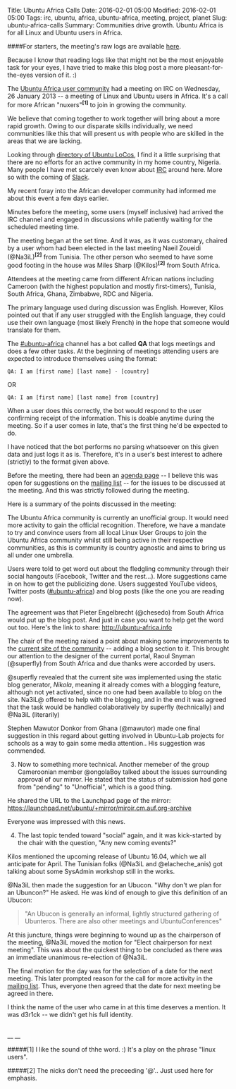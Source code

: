 Title: Ubuntu Africa Calls
Date: 2016-02-01 05:00
Modified: 2016-02-01 05:00
Tags: irc, ubuntu, africa, ubuntu-africa, meeting, project, planet
Slug: ubuntu-africa-calls
Summary: Communities drive growth. Ubuntu Africa is for all Linux and Ubuntu users in Africa.




####For starters, the meeting's raw logs are available [here](http://52.17.74.45/freenode-%23ubuntu-africa/2016-01-27-18-31-20.html).

Because I know that reading logs like that might not be the most enjoyable task for your eyes, I have tried to make this blog post a more pleasant-for-the-eyes version of it. :)

The [Ubuntu Africa user community](http://ubuntu-africa.info/) had a meeting on IRC on Wednesday, 26 January 2013 -- a meeting of Linux and Ubuntu users in Africa. It's a call for more African "nuxers"<sup>__[1]__</sup> to join in growing the community.

We believe that coming together to work together will bring about a more rapid growth. Owing to our disparate skills individually, we need communities like this that will present us with people who are skilled in the areas that we are lacking.

Looking through [directory of Ubuntu LoCos](http://loco.ubuntu.com/teams/), I find it a little surprising that there are no efforts for an active community in my home country, Nigeria. Many people I have met scarcely even know about [IRC](https://help.ubuntu.com/community/InternetRelayChat) around here. More so with the coming of [Slack](http://slack.com).

My recent foray into the African developer community had informed me about this event a few days earlier.

Minutes before the meeting, some users (myself inclusive) had arrived the IRC channel and engaged in discussions while patiently waiting for the scheduled meeting time.

The meeting began at the set time. And it was, as it was customary, chaired by a user whom had been elected in the last meeting Naeil Zoueidi (@Na3iL)<sup>__[2]__</sup> from Tunisia. The other person who seemed to have some good footing in the house was Miles Sharp (@Kilos)<sup>__[2]__</sup> from South Africa.

Attendees at the meeting came from different African nations including Cameroon (with the highest population and mostly first-timers), Tunisia, South Africa, Ghana, Zimbabwe, RDC and Nigeria.

The primary language used during discussion was English. However, Kilos pointed out that if any user struggled with the English language, they could use their own language (most likely French) in the hope that someone would translate for them.

The [#ubuntu-africa](irc://freenode.net/ubuntu-africa) channel has a bot called __QA__ that logs meetings and does a few other tasks. At the beginning of meetings attending users are expected to introduce themselves using the format:

    QA: I am [first name] [last name] - [country]

OR

    QA: I am [first name] [last name] from [country]

When a user does this correctly, the bot would respond to the user confirming receipt of the information. This is doable anytime during the meeting. So if a user comes in late, that's the first thing he'd be expected to do.

I have noticed that the bot performs no parsing whatsoever on this given data and just logs it as is. Therefore, it's in a user's best interest to adhere (strictly) to the format given above.

Before the meeting, there had been an [agenda page](https://wiki.ubuntu.com/AfricanTeams/Meetings/20160127) -- I believe this was open for suggestions on the [mailing list]() -- for the issues to be discussed at the meeting. And this was strictly followed during the meeting.

Here is a summary of the points discussed in the meeting:

The Ubuntu Africa community is currently an unofficial group. It would need more activity to gain the official recognition. Therefore, we have a mandate to try and convince users from all local Linux User Groups to join the Ubuntu Africa community whilst still being active in their respective communities, as this is community is country agnostic and aims to bring us all under one umbrella.

Users were told to get word out about the fledgling community through their social hangouts (Facebook, Twitter and the rest...). More suggestions came in on how to  get the publicizing done. Users suggested YouTube videos, Twitter posts ([#ubuntu-africa](https://twitter.com/hashtag/ubuntuAfrica?src=hash)) and blog posts (like the one you are reading now).

The agreement was that Pieter Engelbrecht (@chesedo) from South Africa would put up the blog post. And just in case you want to help get the word out too. Here's the link to share: http://ubuntu-africa.info

The chair of the meeting raised a point about making some improvements to the [current site of the community]() -- adding a blog section to it. This brought our attention to the designer of the current portal, Raoul Snyman (@superfly) from South Africa and due thanks were accorded by users.

@superfly revealed that the current site was implemented using the static blog generator, _Nikola_, meaning it already comes with a blogging feature, although not yet activated, since no one had been available to blog on the site. Na3iL@ offered to help with the blogging, and in the end it was agreed that the task would be handled colaboratively by superfly (technically) and @Na3iL (literarily)

Stephen Mawutor Donkor from Ghana (@mawutor) made one final suggestion in this regard about getting involved in Ubuntu-Lab projects for schools as a way to gain some media attention.. His suggestion was commended.

3. Now to something more technical. Another memeber of the group Cameroonian member @ongolaBoy talked about the issues surrounding approval of our mirror. He stated that the status of submission had gone from "pending" to "Unofficial", which is a good thing.

He shared the URL to the Launchpad page of the mirror: https://launchpad.net/ubuntu/+mirror/miroir.cm.auf.org-archive

Everyone was impressed with this news.

4. The last topic tended toward "social" again, and it was kick-started by the chair with the question, "Any new coming events?"

Kilos mentioned the upcoming release of Ubuntu 16.04, which we all anticipate for April. The Tunisian folks (@Na3iL and @elacheche_anis) got talking about some SysAdmin workshop still in the works.

@Na3iL then made the suggestion for an Ubucon. "Why don't we plan for an Ubuncon?" He asked. He was kind of enough to give this definition of an Ubucon:

> "An Ubucon is generally an informal, lightly structured gathering of Ubunteros. There are also other meetings and UbuntuConferences"


At this juncture, things were beginning to wound up as the chairperson of the meeting, @Na3iL moved the motion for "Elect chairperson for next meeting". This was about the quickest thing to be concluded as there was an immediate unanimous re-election of @Na3iL.

The final motion for the day was for the selection of a date for the next meeting. This later prompted reason for the call for more activity in the [mailing list](https://launchpad.net/~ubuntu-africa). Thus, everyone then agreed that the date for next meeting be agreed in there.

I think the name of the user who came in at this time deserves a mention. It was d3r1ck -- we didn't get his full identity.


<br/>
__ __

#####[1]  I like the sound of thhe word. :)
It's a play on the phrase "linux users".

#####[2] The nicks don't need the preceeding '@'.. Just used here for emphasis.